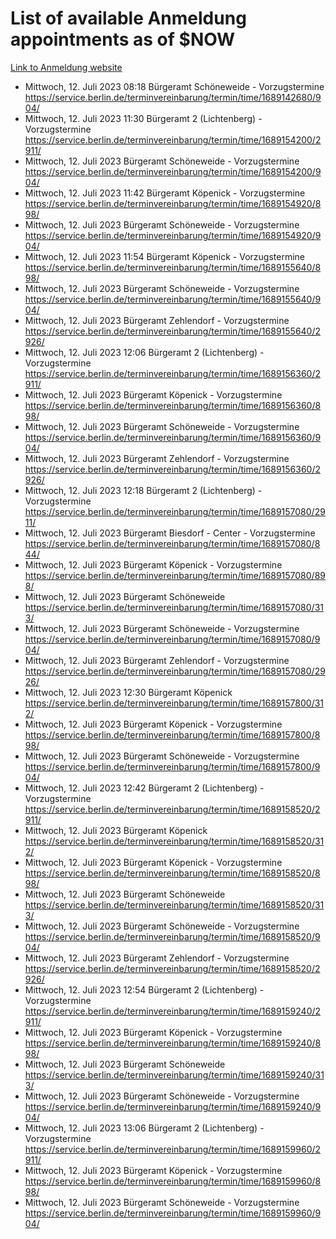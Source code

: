 # List of available Anmeldung appointments as of $NOW
[Link to Anmeldung website](https://service.berlin.de/terminvereinbarung/termin/tag.php?termin=1&anliegen[]=120686&dienstleisterlist=122210,122217,327316,122219,327312,122227,327314,122231,327346,122243,327348,122254,122252,329742,122260,329745,122262,329748,122271,327278,122273,327274,122277,327276,330436,122280,327294,122282,327290,122284,327292,122291,327270,122285,327266,122286,327264,122296,327268,150230,329760,122297,327286,122294,327284,122312,329763,122314,329775,122304,327330,122311,327334,122309,327332,317869,122281,327352,122279,329772,122283,122276,327324,122274,327326,122267,329766,122246,327318,122251,327320,122257,327322,122208,327298,122226,327300&herkunft=http%3A%2F%2Fservice.berlin.de%2Fdienstleistung%2F120686%2F)
- Mittwoch, 12. Juli 2023 08:18 Bürgeramt Schöneweide - Vorzugstermine https://service.berlin.de/terminvereinbarung/termin/time/1689142680/904/
- Mittwoch, 12. Juli 2023 11:30 Bürgeramt 2 (Lichtenberg) - Vorzugstermine https://service.berlin.de/terminvereinbarung/termin/time/1689154200/2911/
- Mittwoch, 12. Juli 2023  Bürgeramt Schöneweide - Vorzugstermine https://service.berlin.de/terminvereinbarung/termin/time/1689154200/904/
- Mittwoch, 12. Juli 2023 11:42 Bürgeramt Köpenick - Vorzugstermine https://service.berlin.de/terminvereinbarung/termin/time/1689154920/898/
- Mittwoch, 12. Juli 2023  Bürgeramt Schöneweide - Vorzugstermine https://service.berlin.de/terminvereinbarung/termin/time/1689154920/904/
- Mittwoch, 12. Juli 2023 11:54 Bürgeramt Köpenick - Vorzugstermine https://service.berlin.de/terminvereinbarung/termin/time/1689155640/898/
- Mittwoch, 12. Juli 2023  Bürgeramt Schöneweide - Vorzugstermine https://service.berlin.de/terminvereinbarung/termin/time/1689155640/904/
- Mittwoch, 12. Juli 2023  Bürgeramt Zehlendorf - Vorzugstermine https://service.berlin.de/terminvereinbarung/termin/time/1689155640/2926/
- Mittwoch, 12. Juli 2023 12:06 Bürgeramt 2 (Lichtenberg) - Vorzugstermine https://service.berlin.de/terminvereinbarung/termin/time/1689156360/2911/
- Mittwoch, 12. Juli 2023  Bürgeramt Köpenick - Vorzugstermine https://service.berlin.de/terminvereinbarung/termin/time/1689156360/898/
- Mittwoch, 12. Juli 2023  Bürgeramt Schöneweide - Vorzugstermine https://service.berlin.de/terminvereinbarung/termin/time/1689156360/904/
- Mittwoch, 12. Juli 2023  Bürgeramt Zehlendorf - Vorzugstermine https://service.berlin.de/terminvereinbarung/termin/time/1689156360/2926/
- Mittwoch, 12. Juli 2023 12:18 Bürgeramt 2 (Lichtenberg) - Vorzugstermine https://service.berlin.de/terminvereinbarung/termin/time/1689157080/2911/
- Mittwoch, 12. Juli 2023  Bürgeramt Biesdorf - Center - Vorzugstermine https://service.berlin.de/terminvereinbarung/termin/time/1689157080/844/
- Mittwoch, 12. Juli 2023  Bürgeramt Köpenick - Vorzugstermine https://service.berlin.de/terminvereinbarung/termin/time/1689157080/898/
- Mittwoch, 12. Juli 2023  Bürgeramt Schöneweide https://service.berlin.de/terminvereinbarung/termin/time/1689157080/313/
- Mittwoch, 12. Juli 2023  Bürgeramt Schöneweide - Vorzugstermine https://service.berlin.de/terminvereinbarung/termin/time/1689157080/904/
- Mittwoch, 12. Juli 2023  Bürgeramt Zehlendorf - Vorzugstermine https://service.berlin.de/terminvereinbarung/termin/time/1689157080/2926/
- Mittwoch, 12. Juli 2023 12:30 Bürgeramt Köpenick https://service.berlin.de/terminvereinbarung/termin/time/1689157800/312/
- Mittwoch, 12. Juli 2023  Bürgeramt Köpenick - Vorzugstermine https://service.berlin.de/terminvereinbarung/termin/time/1689157800/898/
- Mittwoch, 12. Juli 2023  Bürgeramt Schöneweide - Vorzugstermine https://service.berlin.de/terminvereinbarung/termin/time/1689157800/904/
- Mittwoch, 12. Juli 2023 12:42 Bürgeramt 2 (Lichtenberg) - Vorzugstermine https://service.berlin.de/terminvereinbarung/termin/time/1689158520/2911/
- Mittwoch, 12. Juli 2023  Bürgeramt Köpenick https://service.berlin.de/terminvereinbarung/termin/time/1689158520/312/
- Mittwoch, 12. Juli 2023  Bürgeramt Köpenick - Vorzugstermine https://service.berlin.de/terminvereinbarung/termin/time/1689158520/898/
- Mittwoch, 12. Juli 2023  Bürgeramt Schöneweide https://service.berlin.de/terminvereinbarung/termin/time/1689158520/313/
- Mittwoch, 12. Juli 2023  Bürgeramt Schöneweide - Vorzugstermine https://service.berlin.de/terminvereinbarung/termin/time/1689158520/904/
- Mittwoch, 12. Juli 2023  Bürgeramt Zehlendorf - Vorzugstermine https://service.berlin.de/terminvereinbarung/termin/time/1689158520/2926/
- Mittwoch, 12. Juli 2023 12:54 Bürgeramt 2 (Lichtenberg) - Vorzugstermine https://service.berlin.de/terminvereinbarung/termin/time/1689159240/2911/
- Mittwoch, 12. Juli 2023  Bürgeramt Köpenick - Vorzugstermine https://service.berlin.de/terminvereinbarung/termin/time/1689159240/898/
- Mittwoch, 12. Juli 2023  Bürgeramt Schöneweide https://service.berlin.de/terminvereinbarung/termin/time/1689159240/313/
- Mittwoch, 12. Juli 2023  Bürgeramt Schöneweide - Vorzugstermine https://service.berlin.de/terminvereinbarung/termin/time/1689159240/904/
- Mittwoch, 12. Juli 2023 13:06 Bürgeramt 2 (Lichtenberg) - Vorzugstermine https://service.berlin.de/terminvereinbarung/termin/time/1689159960/2911/
- Mittwoch, 12. Juli 2023  Bürgeramt Köpenick - Vorzugstermine https://service.berlin.de/terminvereinbarung/termin/time/1689159960/898/
- Mittwoch, 12. Juli 2023  Bürgeramt Schöneweide - Vorzugstermine https://service.berlin.de/terminvereinbarung/termin/time/1689159960/904/
